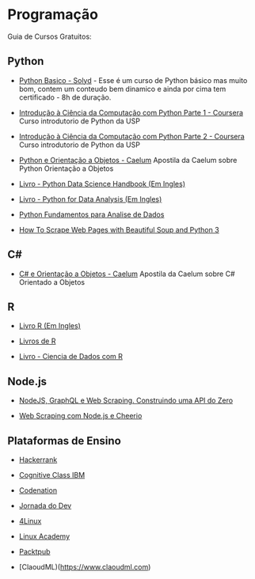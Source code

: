 # Programação
Guia de Cursos Gratuitos:


## Python
* [Python Basico - Solyd](https://solyd.com.br/treinamentos/python-basico) - Esse é um curso de Python básico mas muito bom, contem um conteudo bem dinamico e ainda por cima tem certificado - 8h de duração.
  
* [Introdução à Ciência da Computação com Python Parte 1 - Coursera](https://www.coursera.org/learn/ciencia-computacao-python-conceitos) Curso introdutorio de Python da USP

* [Introdução à Ciência da Computação com Python Parte 2 - Coursera](https://www.coursera.org/learn/ciencia-computacao-python-conceitos-2) Curso introdutorio de Python da USP

* [Python e Orientação a Objetos - Caelum](https://www.caelum.com.br/apostila-python-orientacao-objetos/) Apostila da Caelum sobre Python Orientação a Objetos

* [Livro - Python Data Science Handbook (Em Ingles)](https://www.datasciencecentral.com/profiles/blogs/book-python-data-science-handbook)

* [Livro - Python for Data Analysis (Em Ingles)](https://www.cin.ufpe.br/~embat/Python%20for%20Data%20Analysis.pdf)

* [Python Fundamentos para Analise de Dados](https://www.datascienceacademy.com.br/course?courseid=python-fundamentos)

* [How To Scrape Web Pages with Beautiful Soup and Python 3](https://www.digitalocean.com/community/tutorials/how-to-scrape-web-pages-with-beautiful-soup-and-python-3)

## C#

* [C# e Orientação a Objetos - Caelum](https://www.caelum.com.br/apostila-csharp-orientacao-objetos/) Apostila da Caelum sobre C# Orientado a Objetos


## R
 
* [Livro R (Em Ingles)](https://r4ds.had.co.nz/)

* [Livros de R](https://producaoanimalcomr.wordpress.com/2015/12/15/livros-r-gratuitos-para-downloads/)

* [Livro - Ciencia de Dados com R](https://cdr.ibpad.com.br/)


## Node.js

* [NodeJS, GraphQL e Web Scraping. Construindo uma API do Zero](https://medium.com/trainingcenter/tibia-api-parte2-fb86cbd531ab)

* [Web Scraping com Node.js e Cheerio](https://imasters.com.br/desenvolvimento/web-scraping-com-node-js-e-cheerio)

## Plataformas de Ensino
* [Hackerrank](https://www.hackerrank.com/dashboard)

* [Cognitive Class IBM](https://cognitiveclass.ai/courses)

* [Codenation](https://www.codenation.dev/)

* [Jornada do Dev](https://jornadadodev.com.br/cursos)

* [4Linux](https://www.4linux.com.br/cursos)

* [Linux Academy](https://linuxacademy.com/)

* [Packtpub](https://www.packtpub.com/)

* [ClaoudML)(https://www.claoudml.com)
